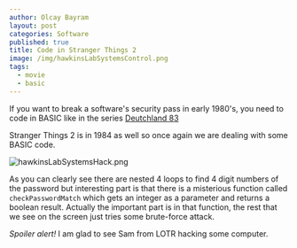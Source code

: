 ```yaml
---
author: Olcay Bayram
layout: post
categories: Software
published: true
title: Code in Stranger Things 2
image: /img/hawkinsLabSystemsControl.png
tags:
  - movie
  - basic
---
```

If you want to break a software's security pass in early 1980's, you need to code in BASIC like in the series [Deutchland 83](http://en.otomatikmuhendis.com/2017/05/04/deutschland-83-encoded-floppy-disc/)

Stranger Things 2 is in 1984 as well so once again we are dealing with some BASIC code.

![hawkinsLabSystemsHack.png]({{site.baseurl}}/img/hawkinsLabSystemsHack.png)

As you can clearly see there are nested 4 loops to find 4 digit numbers of the password but interesting part is that there is a misterious function called `checkPasswordMatch` which gets an integer as a parameter and returns a boolean result. Actually the important part is in that function, the rest that we see on the screen just tries some brute-force attack.

<!--more-->
_Spoiler alert!_
I am glad to see Sam from LOTR hacking some computer.

